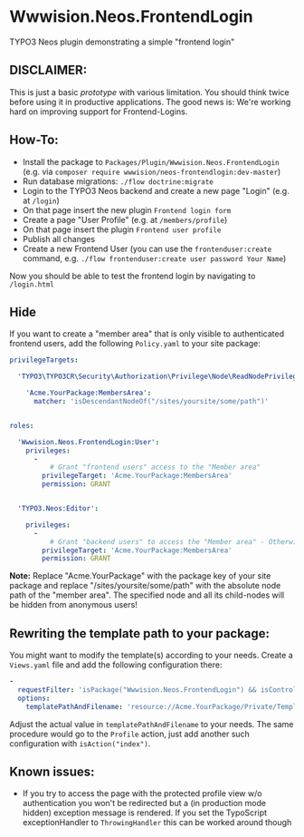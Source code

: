 Wwwision.Neos.FrontendLogin
===========================

TYPO3 Neos plugin demonstrating a simple "frontend login"

DISCLAIMER:
-----------

This is just a basic *prototype* with various limitation. You should think twice before using it in productive applications.
The good news is: We're working hard on improving support for Frontend-Logins.

How-To:
-------

* Install the package to ``Packages/Plugin/Wwwision.Neos.FrontendLogin`` (e.g. via ``composer require wwwision/neos-frontendlogin:dev-master``)
* Run database migrations: ``./flow doctrine:migrate``
* Login to the TYPO3 Neos backend and create a new page "Login" (e.g. at ``/login``)
* On that page insert the new plugin ``Frontend login form``
* Create a page "User Profile" (e.g. at ``/members/profile``)
* On that page insert the plugin ``Frontend user profile``
* Publish all changes
* Create a new Frontend User (you can use the ``frontenduser:create`` command, e.g. ``./flow frontenduser:create user password Your Name``)

Now you should be able to test the frontend login by navigating to ``/login.html``

Hide 
----------------

If you want to create a "member area" that is only visible to authenticated frontend users, add the following ``Policy.yaml`` to your site package:

```yaml
privilegeTargets:

  'TYPO3\TYPO3CR\Security\Authorization\Privilege\Node\ReadNodePrivilege':

    'Acme.YourPackage:MembersArea':
      matcher: 'isDescendantNodeOf("/sites/yoursite/some/path")'


roles:

  'Wwwision.Neos.FrontendLogin:User':
    privileges:
      -
          # Grant "frontend users" access to the "Member area"
        privilegeTarget: 'Acme.YourPackage:MembersArea'
        permission: GRANT


  'TYPO3.Neos:Editor':

    privileges:
      -
          # Grant "backend users" to access the "Member area" - Otherwise those pages would be hidden in the backend, too!
        privilegeTarget: 'Acme.YourPackage:MembersArea'
        permission: GRANT
```

**Note:** Replace "Acme.YourPackage" with the package key of your site package and replace "/sites/yoursite/some/path" with the absolute node path of the "member area". The specified node and all its child-nodes will be hidden from anonymous users!

Rewriting the template path to your package:
--------------------------------------------

You might want to modify the template(s) according to your needs. Create a ``Views.yaml`` file and
add the following configuration there:

```yaml
-
  requestFilter: 'isPackage("Wwwision.Neos.FrontendLogin") && isController("Login") && isAction("index")'
  options:
    templatePathAndFilename: 'resource://Acme.YourPackage/Private/Templates/Login/Index.html'
```

Adjust the actual value in ``templatePathAndFilename`` to your needs. The same procedure would go
to the ``Profile`` action, just add another such configuration with ``isAction("index")``.

Known issues:
-------------

* If you try to access the page with the protected profile view w/o authentication you won't be redirected but a (in production mode hidden) exception message is rendered. If you set the TypoScript exceptionHandler to ``ThrowingHandler`` this can be worked around though
